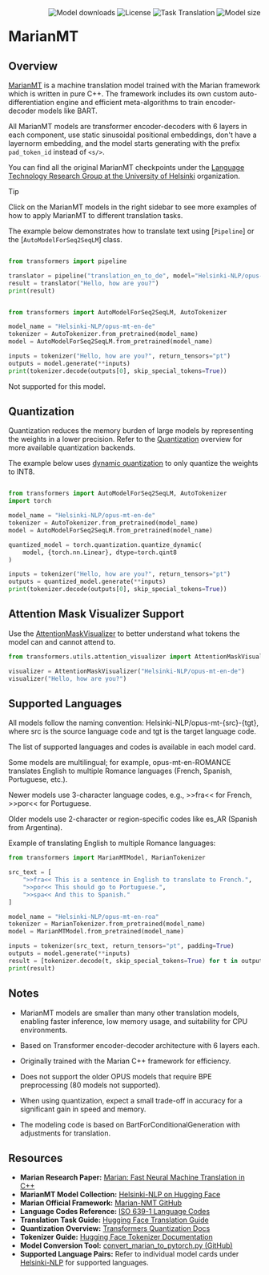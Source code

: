 <!--Copyright 2020 The HuggingFace Team. All rights reserved.

Licensed under the Apache License, Version 2.0 (the "License"); you may not use this file except in compliance with
the License. You may obtain a copy of the License at

http://www.apache.org/licenses/LICENSE-2.0

Unless required by applicable law or agreed to in writing, software distributed under the License is distributed on
an "AS IS" BASIS, WITHOUT WARRANTIES OR CONDITIONS OF ANY KIND, either express or implied. See the License for the
specific language governing permissions and limitations under the License.

⚠️ Note that this file is in Markdown but contain specific syntax for our doc-builder (similar to MDX) that may not be
rendered properly in your Markdown viewer.

-->

<div style="float: right;">
    <div class="flex flex-wrap space-x-1">
          <img alt="Model downloads" src="https://img.shields.io/huggingface/model-downloads/Helsinki-NLP/opus-mt-en-de?logo=huggingface" />
           <img alt="License" src="https://img.shields.io/github/license/huggingface/transformers?logo=open-source-initiative" />
           <img alt="Task Translation" src="https://img.shields.io/badge/task-translation-blue?logo=google-translate" />
           <img alt="Model size" src="https://img.shields.io/badge/model-size-298MB-green" />
    </div>
</div>

# MarianMT


## Overview

[MarianMT](https://huggingface.co/papers/1804.00344) is a machine translation model trained with the Marian framework which is written in pure C++. The framework includes its own custom auto-differentiation engine and efficient meta-algorithms to train encoder-decoder models like BART.

All MarianMT models are transformer encoder-decoders with 6 layers in each component, use static sinusoidal positional embeddings, don't have a layernorm embedding, and the model starts generating with the prefix `pad_token_id` instead of `<s/>`.



You can find all the original MarianMT checkpoints under the [Language Technology Research Group at the University of Helsinki](https://huggingface.co/Helsinki-NLP/models?search=opus-mt) organization.


> [!TIP]
> Click on the MarianMT models in the right sidebar to see more examples of how to apply MarianMT to different translation tasks.


The example below demonstrates how to translate text using [`Pipeline`] or the [`AutoModelForSeq2SeqLM`] class.

<hfoptions id="usage">
<hfoption id="Pipeline">

```python

from transformers import pipeline

translator = pipeline("translation_en_to_de", model="Helsinki-NLP/opus-mt-en-de")
result = translator("Hello, how are you?")
print(result)

```

</hfoption>

<hfoption id="AutoModel">

```python

from transformers import AutoModelForSeq2SeqLM, AutoTokenizer

model_name = "Helsinki-NLP/opus-mt-en-de"
tokenizer = AutoTokenizer.from_pretrained(model_name)
model = AutoModelForSeq2SeqLM.from_pretrained(model_name)

inputs = tokenizer("Hello, how are you?", return_tensors="pt")
outputs = model.generate(**inputs)
print(tokenizer.decode(outputs[0], skip_special_tokens=True))

```

</hfoption>
<hfoption id="transformers-cli">

Not supported for this model.

</hfoption>
</hfoptions>

## Quantization

Quantization reduces the memory burden of large models by representing the weights in a lower precision. Refer to the [Quantization](../quantization/overview) overview for more available quantization backends.

The example below uses [dynamic quantization](https://docs.pytorch.org/docs/stable/quantization.html#dynamic-quantization) to only quantize the weights to INT8.

```python

from transformers import AutoModelForSeq2SeqLM, AutoTokenizer
import torch

model_name = "Helsinki-NLP/opus-mt-en-de"
tokenizer = AutoTokenizer.from_pretrained(model_name)
model = AutoModelForSeq2SeqLM.from_pretrained(model_name)

quantized_model = torch.quantization.quantize_dynamic(
    model, {torch.nn.Linear}, dtype=torch.qint8
)

inputs = tokenizer("Hello, how are you?", return_tensors="pt")
outputs = quantized_model.generate(**inputs)
print(tokenizer.decode(outputs[0], skip_special_tokens=True))
```

## Attention Mask Visualizer Support

Use the [AttentionMaskVisualizer](https://github.com/huggingface/transformers/blob/beb9b5b02246b9b7ee81ddf938f93f44cfeaad19/src/transformers/utils/attention_visualizer.py#L139) to better understand what tokens the model can and cannot attend to.

```python
from transformers.utils.attention_visualizer import AttentionMaskVisualizer

visualizer = AttentionMaskVisualizer("Helsinki-NLP/opus-mt-en-de")
visualizer("Hello, how are you?")
```


## Supported Languages
All models follow the naming convention:
Helsinki-NLP/opus-mt-{src}-{tgt}, where src is the source language code and tgt is the target language code.

The list of supported languages and codes is available in each model card.

Some models are multilingual; for example, opus-mt-en-ROMANCE translates English to multiple Romance languages (French, Spanish, Portuguese, etc.).

Newer models use 3-character language codes, e.g., >>fra<< for French, >>por<< for Portuguese.

Older models use 2-character or region-specific codes like es_AR (Spanish from Argentina).

Example of translating English to multiple Romance languages:
```python
from transformers import MarianMTModel, MarianTokenizer

src_text = [
    ">>fra<< This is a sentence in English to translate to French.",
    ">>por<< This should go to Portuguese.",
    ">>spa<< And this to Spanish."
]

model_name = "Helsinki-NLP/opus-mt-en-roa"
tokenizer = MarianTokenizer.from_pretrained(model_name)
model = MarianMTModel.from_pretrained(model_name)

inputs = tokenizer(src_text, return_tensors="pt", padding=True)
outputs = model.generate(**inputs)
result = [tokenizer.decode(t, skip_special_tokens=True) for t in outputs]
print(result)

```


## Notes

- MarianMT models are smaller than many other translation models, enabling faster inference, low memory usage, and suitability for CPU environments.

- Based on Transformer encoder-decoder architecture with 6 layers each.

- Originally trained with the Marian C++ framework for efficiency.

- Does not support the older OPUS models that require BPE preprocessing (80 models not supported).

- When using quantization, expect a small trade-off in accuracy for a significant gain in speed and memory.

- The modeling code is based on BartForConditionalGeneration with adjustments for translation.


## Resources

- **Marian Research Paper:** [Marian: Fast Neural Machine Translation in C++](https://arxiv.org/abs/2001.08210)  
- **MarianMT Model Collection:** [Helsinki-NLP on Hugging Face](https://huggingface.co/Helsinki-NLP)  
- **Marian Official Framework:** [Marian-NMT GitHub](https://github.com/marian-nmt/marian)  
- **Language Codes Reference:** [ISO 639-1 Language Codes](https://en.wikipedia.org/wiki/List_of_ISO_639-1_codes)  
- **Translation Task Guide:** [Hugging Face Translation Guide](https://huggingface.co/tasks/translation)  
- **Quantization Overview:** [Transformers Quantization Docs](https://huggingface.co/docs/transformers/main/en/perf_optimization#model-quantization)  
- **Tokenizer Guide:** [Hugging Face Tokenizer Documentation](https://huggingface.co/docs/transformers/main/en/main_classes/tokenizer)  
- **Model Conversion Tool:** [convert_marian_to_pytorch.py (GitHub)](https://github.com/huggingface/transformers/blob/main/src/transformers/models/marian/convert_marian_to_pytorch.py)  
- **Supported Language Pairs:** Refer to individual model cards under [Helsinki-NLP](https://huggingface.co/Helsinki-NLP) for supported languages.  




</jax>
</frameworkcontent>
